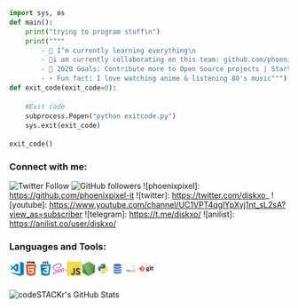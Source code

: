 ```python
import sys, os
def main():
    print("trying to program stuff\n") 
    print(""""
        - 🌱 I’m currently learning everything\n 
        - 👯i am currently collaborating on this team: github.com/phoenixpixel-it
        - 🥅 2020 Goals: Contribute more to Open Source projects | Starting 100DaysOfCode
        - ⚡ Fun fact: I love watching anime & listening 80's music""")
def exit_code(exit_code=0):

    #Exit code
    subprocess.Popen("python exitcode.py")
    sys.exit(exit_code)

exit_code()

```

### Connect with me:
![Twitter Follow](https://img.shields.io/twitter/follow/diskxo_?label=diskxo_&logo=twitter&style=for-the-badge)
![GitHub followers](https://img.shields.io/github/followers/diskxo?logo=diskxo&style=for-the-badge)
![phoenixpixel]: https://github.com/phoenixpixel-it
![twitter]: https://twitter.com/diskxo_
![youtube]: https://www.youtube.com/channel/UC1VPT4qglYpXyj1nt_sL2sA?view_as=subscriber
![telegram]: https://t.me/diskxo/
![anilist]: https://anilist.co/user/diskxo/
<br />

### Languages and Tools:

<img align="left" alt="Visual Studio Code" width="26px" src="https://raw.githubusercontent.com/github/explore/80688e429a7d4ef2fca1e82350fe8e3517d3494d/topics/visual-studio-code/visual-studio-code.png" />
<img align="left" alt="HTML5" width="26px" src="https://raw.githubusercontent.com/github/explore/80688e429a7d4ef2fca1e82350fe8e3517d3494d/topics/html/html.png" />
<img align="left" alt="CSS3" width="26px" src="https://raw.githubusercontent.com/github/explore/80688e429a7d4ef2fca1e82350fe8e3517d3494d/topics/css/css.png" />
<img align="left" alt="Sass" width="26px" src="https://raw.githubusercontent.com/github/explore/80688e429a7d4ef2fca1e82350fe8e3517d3494d/topics/sass/sass.png" />
<img align="left" alt="JavaScript" width="26px" src="https://raw.githubusercontent.com/github/explore/80688e429a7d4ef2fca1e82350fe8e3517d3494d/topics/javascript/javascript.png" />

<img align="left" alt="Node.js" width="26px" src="https://raw.githubusercontent.com/github/explore/80688e429a7d4ef2fca1e82350fe8e3517d3494d/topics/nodejs/nodejs.png" />
<img align="left" alt="Python" width="26px" src="https://raw.githubusercontent.com/github/explore/80688e429a7d4ef2fca1e82350fe8e3517d3494d/topics/python/python.png" />

<img align="left" alt="SQL" width="26px" src="https://raw.githubusercontent.com/github/explore/80688e429a7d4ef2fca1e82350fe8e3517d3494d/topics/sql/sql.png" />
<img align="left" alt="MySQL" width="26px" src="https://raw.githubusercontent.com/github/explore/80688e429a7d4ef2fca1e82350fe8e3517d3494d/topics/mysql/mysql.png" />
<img align="left" alt="Git" width="26px" src="https://raw.githubusercontent.com/github/explore/80688e429a7d4ef2fca1e82350fe8e3517d3494d/topics/git/git.png" />


<br />
<br />
<br />

  <img align="left" alt="codeSTACKr's GitHub Stats" src="https://github-readme-stats.codestackr.vercel.app/api?username=diskxo&show_icons=true&hide_border=true" />


